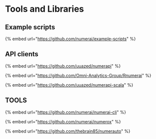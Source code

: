 # Tools and Libraries

## Example scripts

{% embed url="https://github.com/numerai/example-scripts" %}

## API clients

{% embed url="https://github.com/uuazed/numerapi" %}

{% embed url="https://github.com/Omni-Analytics-Group/Rnumerai" %}

{% embed url="https://github.com/uuazed/numerapi-scala" %}

## TOOLS

{% embed url="https://github.com/numerai/numerai-cli" %}

{% embed url="https://github.com/numerai/numerox" %}

{% embed url="https://github.com/thebrain85/numerauto" %}



